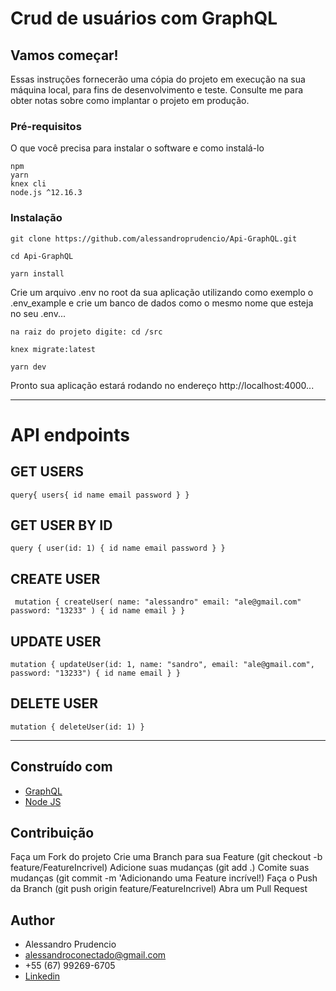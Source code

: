 # Crud de usuários com GraphQL

## Vamos começar!

Essas instruções fornecerão uma cópia do projeto em execução na sua máquina local, para fins de desenvolvimento e teste. Consulte me  para obter notas sobre como implantar o projeto em produção.

### Pré-requisitos

O que você precisa para instalar o software e como instalá-lo

```
npm
yarn
knex cli
node.js ^12.16.3
```

### Instalação

```
git clone https://github.com/alessandroprudencio/Api-GraphQL.git
```

```
cd Api-GraphQL 
```

```
yarn install
```
Crie um arquivo .env no root da sua aplicação utilizando como exemplo o .env_example e crie um banco de dados como o mesmo nome que esteja no seu .env...

```
na raiz do projeto digite: cd /src
```

```
knex migrate:latest

```

```
yarn dev
```

Pronto sua aplicação estará  rodando no endereço http://localhost:4000...
___

# API endpoints

## GET USERS
`query{
	users{
    id
    name
    email
    password
  }
}` 
<br/>

## GET USER BY ID
`query {
  user(id: 1) {
    id
    name
    email
    password
  }
}
` 
## CREATE USER
`
  mutation {
  createUser(
    name: "alessandro"
    email: "ale@gmail.com"
    password: "13233"
  ) {
    id
    name
    email
  }
}`

## UPDATE USER
`mutation {
  updateUser(id: 1, name: "sandro", email: "ale@gmail.com", password: "13233") {
    id
    name
    email
  }
}
`

## DELETE USER
`mutation {
  deleteUser(id: 1)
}
`
___

## Construído com

* [GraphQL ](https://graphql.org/)
* [Node JS](https://nodejs.org/)

## Contribuição

Faça um Fork do projeto
Crie uma Branch para sua Feature (git checkout -b feature/FeatureIncrivel)
Adicione suas mudanças (git add .)
Comite suas mudanças (git commit -m 'Adicionando uma Feature incrível!)
Faça o Push da Branch (git push origin feature/FeatureIncrivel)
Abra um Pull Request

## Author

* Alessandro Prudencio 
* alessandroconectado@gmail.com
* +55 (67) 99269-6705
* [Linkedin](https://www.linkedin.com/in/alessandro-prudencio/)



